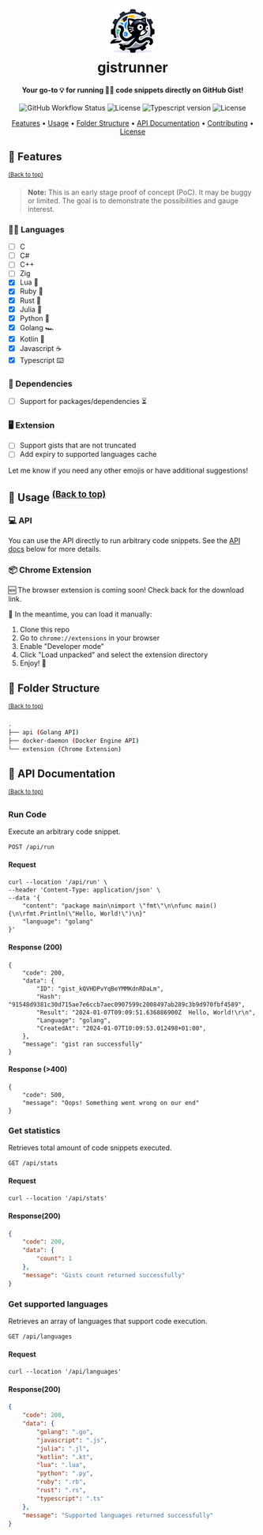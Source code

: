 <h1 align="center">
  <br>
  <a href="http:/github.com/prettyirrelevant/gistrunner"><img width="100" height="100" src=".github/logo.JPG" alt="gistrunner"></a>
  <br>
  gistrunner
  <br>
</h1>

<h4 align="center">Your go-to 💡 for running 🏃‍♂️ code snippets directly on GitHub Gist!</h4>

<p align="center">
  <img alt="GitHub Workflow Status" src="https://img.shields.io/github/actions/workflow/status/prettyirrelevant/gistrunner/build.yml?branch=main&style=for-the-badge&logo=github">
  <img src="https://img.shields.io/badge/Go-1.21+-00ADD8?style=for-the-badge&logo=go" alt="License">
  <img src="https://img.shields.io/badge/TypeScript-3178C6?logo=TypeScript&logoColor=FFF&style=for-the-badge" alt="Typescript version">
  <img src="https://img.shields.io/github/license/prettyirrelevant/gistrunner?style=for-the-badge" alt="License">
</p>

<p align="center">
  <a href="#-features">Features</a> •
  <a href="#-usage">Usage</a> •
  <a href="#-folder-structure">Folder Structure</a> •
  <a href="#-api-documentation">API Documentation</a> •
  <a href="#-contributing">Contributing</a> •
  <a href="#-license">License</a>
</p>

## 🎯 Features
<sup>[(Back to top)](#--------gistrunner--)</sup>

> **Note:** This is an early stage proof of concept (PoC). It may be buggy or limited. The goal is to demonstrate the possibilities and gauge interest.

### 👨‍💻 Languages

- [ ] C
- [ ] C#
- [ ] C++
- [ ] Zig
- [x] Lua 🎉
- [x] Ruby 💎
- [x] Rust 🦀
- [x] Julia 🔢
- [x] Python 🐍
- [x] Golang 🏎️
- [x] Kotlin 🚀
- [x] Javascript ☕️
- [x] Typescript ⌨️

### 🔌 Dependencies

- [ ] Support for packages/dependencies ⏳

### 🖥️ Extension

- [ ] Support gists that are not truncated
- [ ] Add expiry to supported languages cache

Let me know if you need any other emojis or have additional suggestions!


## 🤹 Usage <sup>[(Back to top)](#--------gistrunner--)</sup>

### 💻 API
You can use the API directly to run arbitrary code snippets. See the [API docs](#run-code) below for more details.

### 📦 Chrome Extension
🆕 The browser extension is coming soon! Check back for the download link.

🤔 In the meantime, you can load it manually:

1. Clone this repo
2. Go to `chrome://extensions` in your browser
3. Enable "Developer mode"
4. Click "Load unpacked" and select the extension directory
5. Enjoy! 🎉


## 🌵 Folder Structure
<sup>[(Back to top)](#--------gistrunner--)</sup>

```sh
.
├── api (Golang API)
├── docker-daemon (Docker Engine API)
└── extension (Chrome Extension)
```

## 📜 API Documentation
<sup>[(Back to top)](#--------gistrunner--)</sup>

### Run Code
Execute an arbitrary code snippet.

```http
POST /api/run
```

#### Request

```shell
curl --location '/api/run' \
--header 'Content-Type: application/json' \
--data '{
    "content": "package main\nimport \"fmt\"\n\nfunc main() {\n\rfmt.Println(\"Hello, World!\")\n}"
    "language": "golang"
}'
```

#### Response (200)

```text
{
    "code": 200,
    "data": {
        "ID": "gist_kQVHDPvYqBeYMMKdnRDaLm",
        "Hash": "91548d9381c30d715ae7e6ccb7aec0907599c2008497ab289c3b9d970fbf4589",
        "Result": "2024-01-07T09:09:51.636886900Z  Hello, World!\r\n",
        "Language": "golang",
        "CreatedAt": "2024-01-07T10:09:53.012498+01:00",
    },
    "message": "gist ran successfully"
}
```

#### Response (>400)

```text
{
    "code": 500,
    "message": "Oops! Something went wrong on our end"
}
```


### Get statistics

Retrieves total amount of code snippets executed.

```http
GET /api/stats
```

#### Request

```shell
curl --location '/api/stats'
```

#### Response(200)

```json
{
    "code": 200,
    "data": {
        "count": 1
    },
    "message": "Gists count returned successfully"
}
```


### Get supported languages

Retrieves an array of languages that support code execution.

```http
GET /api/languages
```

#### Request

```shell
curl --location '/api/languages'
```

#### Response(200)

```json
{
    "code": 200,
    "data": {
        "golang": ".go",
        "javascript": ".js",
        "julia": ".jl",
        "kotlin": ".kt",
        "lua": ".lua",
        "python": ".py",
        "ruby": ".rb",
        "rust": ".rs",
        "typescript": ".ts"
    },
    "message": "Supported languages returned successfully"
}
```
